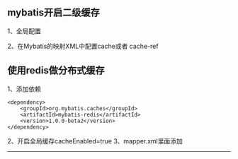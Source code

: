 ## mybatis开启二级缓存

1、全局配置
<setting name="cacheEnabled" value="true" />

2、在Mybatis的映射XML中配置cache或者 cache-ref
<cache/>


## 使用redis做分布式缓存

1、添加依赖
```
<dependency>
    <groupId>org.mybatis.caches</groupId>
    <artifactId>mybatis-redis</artifactId>
    <version>1.0.0-beta2</version>
</dependency>
```

2、开启全局缓存cacheEnabled=true
3、mapper.xml里面添加
<cache type="org.mybatis.caches.redis.RedisCache" />




















---